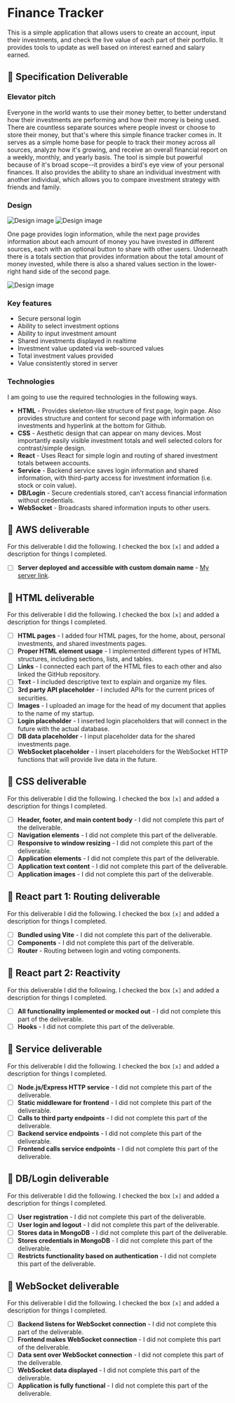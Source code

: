 # Finance Tracker

This is a simple application that allows users to create an account, input their investments, and check the live value of each part of their portfolio. It provides tools to update as well based on interest earned and salary earned.

## 🚀 Specification Deliverable

### Elevator pitch

Everyone in the world wants to use their money better, to better understand how their investments are performing and how their money is being used. There are countless separate sources where people invest or choose to store their money, but that's where this simple finance tracker comes in. It serves as a simple home base for people to track their money across all sources, analyze how it's growing, and receive an overall financial report on a weekly, monthly, and yearly basis. The tool is simple but powerful because of it's broad scope--it provides a bird's eye view of your personal finances. It also provides the ability to share an individual investment with another individual, which allows you to compare investment strategy with friends and family.

### Design

![Design image](screenshot.png)
![Design image](screenshot2.png)

One page provides login information, while the next page provides information about each amount of money you have invested in different sources, each with an optional button to share with other users. Underneath there is a totals section that provides information about the total amount of money invested, while there is also a shared values section in the lower-right hand side of the second page.

![Design image](screenshot3.png)

### Key features

- Secure personal login
- Ability to select investment options
- Ability to input investment amount
- Shared investments displayed in realtime
- Investment value updated via web-sourced values
- Total investment values provided
- Value consistently stored in server

### Technologies

I am going to use the required technologies in the following ways.

- **HTML** - Provides skeleton-like structure of first page, login page. Also provides structure and content for second page with information on investments and hyperlink at the bottom for Github.
- **CSS** - Aesthetic design that can appear on many devices. Most importantly easily visible investment totals and well selected colors for contrast/simple design.
- **React** - Uses React for simple login and routing of shared investment totals between accounts.
- **Service** - Backend service saves login information and shared information, with third-party access for investment information (i.e. stock or coin value).
- **DB/Login** - Secure credentials stored, can't access financial information without credentials.
- **WebSocket** - Broadcasts shared information inputs to other users.

## 🚀 AWS deliverable

For this deliverable I did the following. I checked the box `[x]` and added a description for things I completed.

- [ ] **Server deployed and accessible with custom domain name** - [My server link](https://yourdomainnamehere.click).

## 🚀 HTML deliverable

For this deliverable I did the following. I checked the box `[x]` and added a description for things I completed.

- [ ] **HTML pages** - I added four HTML pages, for the home, about, personal investments, and shared investments pages.
- [ ] **Proper HTML element usage** - I implemented different types of HTML structures, including sections, lists, and tables.
- [ ] **Links** - I connected each part of the HTML files to each other and also linked the GitHub repository.
- [ ] **Text** - I included descriptive text to explain and organize my files.
- [ ] **3rd party API placeholder** - I included APIs for the current prices of securities.
- [ ] **Images** - I uploaded an image for the head of my document that applies to the name of my startup.
- [ ] **Login placeholder** - I inserted login placeholders that will connect in the future with the actual database.
- [ ] **DB data placeholder** - I input placeholder data for the shared investments page.
- [ ] **WebSocket placeholder** - I insert placeholders for the WebSocket HTTP functions that will provide live data in the future.

## 🚀 CSS deliverable

For this deliverable I did the following. I checked the box `[x]` and added a description for things I completed.

- [ ] **Header, footer, and main content body** - I did not complete this part of the deliverable.
- [ ] **Navigation elements** - I did not complete this part of the deliverable.
- [ ] **Responsive to window resizing** - I did not complete this part of the deliverable.
- [ ] **Application elements** - I did not complete this part of the deliverable.
- [ ] **Application text content** - I did not complete this part of the deliverable.
- [ ] **Application images** - I did not complete this part of the deliverable.

## 🚀 React part 1: Routing deliverable

For this deliverable I did the following. I checked the box `[x]` and added a description for things I completed.

- [ ] **Bundled using Vite** - I did not complete this part of the deliverable.
- [ ] **Components** - I did not complete this part of the deliverable.
- [ ] **Router** - Routing between login and voting components.

## 🚀 React part 2: Reactivity

For this deliverable I did the following. I checked the box `[x]` and added a description for things I completed.

- [ ] **All functionality implemented or mocked out** - I did not complete this part of the deliverable.
- [ ] **Hooks** - I did not complete this part of the deliverable.

## 🚀 Service deliverable

For this deliverable I did the following. I checked the box `[x]` and added a description for things I completed.

- [ ] **Node.js/Express HTTP service** - I did not complete this part of the deliverable.
- [ ] **Static middleware for frontend** - I did not complete this part of the deliverable.
- [ ] **Calls to third party endpoints** - I did not complete this part of the deliverable.
- [ ] **Backend service endpoints** - I did not complete this part of the deliverable.
- [ ] **Frontend calls service endpoints** - I did not complete this part of the deliverable.

## 🚀 DB/Login deliverable

For this deliverable I did the following. I checked the box `[x]` and added a description for things I completed.

- [ ] **User registration** - I did not complete this part of the deliverable.
- [ ] **User login and logout** - I did not complete this part of the deliverable.
- [ ] **Stores data in MongoDB** - I did not complete this part of the deliverable.
- [ ] **Stores credentials in MongoDB** - I did not complete this part of the deliverable.
- [ ] **Restricts functionality based on authentication** - I did not complete this part of the deliverable.

## 🚀 WebSocket deliverable

For this deliverable I did the following. I checked the box `[x]` and added a description for things I completed.

- [ ] **Backend listens for WebSocket connection** - I did not complete this part of the deliverable.
- [ ] **Frontend makes WebSocket connection** - I did not complete this part of the deliverable.
- [ ] **Data sent over WebSocket connection** - I did not complete this part of the deliverable.
- [ ] **WebSocket data displayed** - I did not complete this part of the deliverable.
- [ ] **Application is fully functional** - I did not complete this part of the deliverable.
